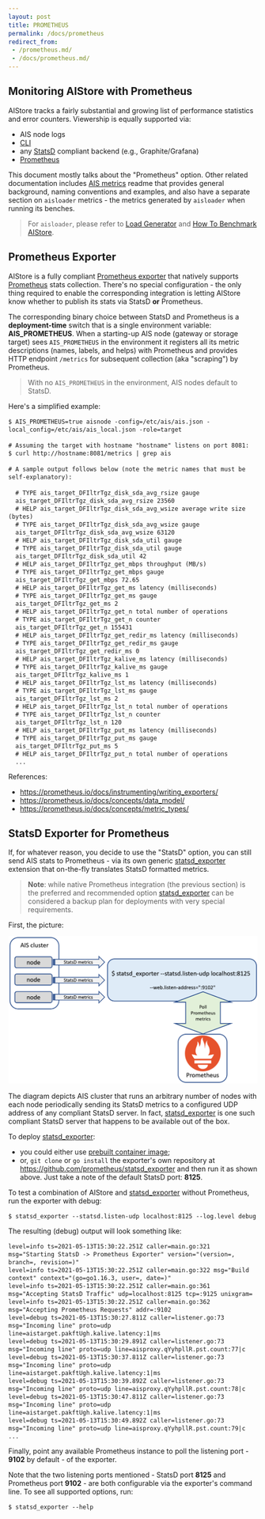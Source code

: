 ```yaml
---
layout: post
title: PROMETHEUS
permalink: /docs/prometheus
redirect_from:
 - /prometheus.md/
 - /docs/prometheus.md/
---
```


## Monitoring AIStore with Prometheus

AIStore tracks a fairly substantial and growing list of performance statistics and error counters. Viewership is equally supported via:
* AIS node logs
* [CLI](/docs/cli.md)
* any [StatsD](https://github.com/etsy/statsd) compliant backend (e.g., Graphite/Grafana)
* [Prometheus](https://prometheus.io/)

This document mostly talks about the "Prometheus" option. Other related documentation includes [AIS metrics](metrics.md) readme that provides general background, naming conventions and examples, and also have a separate section on `aisloader` metrics - the metrics generated by `aisloader` when running its benches.

> For `aisloader`, please refer to [Load Generator](/docs/aisloader.md) and [How To Benchmark AIStore](howto_benchmark.md).

## Prometheus Exporter

AIStore is a fully compliant [Prometheus exporter](https://prometheus.io/docs/instrumenting/writing_exporters/) that natively supports [Prometheus](https://prometheus.io/) stats collection. There's no special configuration - the only thing required to enable the corresponding integration is letting AIStore know whether to publish its stats via StatsD **or** Prometheus.

The corresponding binary choice between StatsD and Prometheus is a **deployment-time** switch that is a single environment variable: **AIS_PROMETHEUS**. When a starting-up AIS node (gateway or storage target) sees `AIS_PROMETHEUS` in the environment it registers all its metric descriptions (names, labels, and helps) with Prometheus and provides HTTP endpoint `/metrics` for subsequent collection (aka "scraping") by Prometheus.

> With no `AIS_PROMETHEUS` in the environment, AIS nodes default to StatsD.

Here's a simplified example:

```console
$ AIS_PROMETHEUS=true aisnode -config=/etc/ais/ais.json -local_config=/etc/ais/ais_local.json -role=target

# Assuming the target with hostname "hostname" listens on port 8081:
$ curl http://hostname:8081/metrics | grep ais

# A sample output follows below (note the metric names that must be self-explanatory):

  # TYPE ais_target_DFIltrTgz_disk_sda_avg_rsize gauge
  ais_target_DFIltrTgz_disk_sda_avg_rsize 23560
  # HELP ais_target_DFIltrTgz_disk_sda_avg_wsize average write size (bytes)
  # TYPE ais_target_DFIltrTgz_disk_sda_avg_wsize gauge
  ais_target_DFIltrTgz_disk_sda_avg_wsize 63120
  # HELP ais_target_DFIltrTgz_disk_sda_util gauge
  # TYPE ais_target_DFIltrTgz_disk_sda_util gauge
  ais_target_DFIltrTgz_disk_sda_util 42
  # HELP ais_target_DFIltrTgz_get_mbps throughput (MB/s)
  # TYPE ais_target_DFIltrTgz_get_mbps gauge
  ais_target_DFIltrTgz_get_mbps 72.65
  # HELP ais_target_DFIltrTgz_get_ms latency (milliseconds)
  # TYPE ais_target_DFIltrTgz_get_ms gauge
  ais_target_DFIltrTgz_get_ms 2
  # HELP ais_target_DFIltrTgz_get_n total number of operations
  # TYPE ais_target_DFIltrTgz_get_n counter
  ais_target_DFIltrTgz_get_n 155431
  # HELP ais_target_DFIltrTgz_get_redir_ms latency (milliseconds)
  # TYPE ais_target_DFIltrTgz_get_redir_ms gauge
  ais_target_DFIltrTgz_get_redir_ms 0
  # HELP ais_target_DFIltrTgz_kalive_ms latency (milliseconds)
  # TYPE ais_target_DFIltrTgz_kalive_ms gauge
  ais_target_DFIltrTgz_kalive_ms 1
  # HELP ais_target_DFIltrTgz_lst_ms latency (milliseconds)
  # TYPE ais_target_DFIltrTgz_lst_ms gauge
  ais_target_DFIltrTgz_lst_ms 2
  # HELP ais_target_DFIltrTgz_lst_n total number of operations
  # TYPE ais_target_DFIltrTgz_lst_n counter
  ais_target_DFIltrTgz_lst_n 120
  # HELP ais_target_DFIltrTgz_put_ms latency (milliseconds)
  # TYPE ais_target_DFIltrTgz_put_ms gauge
  ais_target_DFIltrTgz_put_ms 5
  # HELP ais_target_DFIltrTgz_put_n total number of operations
  ...
```

References:

* https://prometheus.io/docs/instrumenting/writing_exporters/
* https://prometheus.io/docs/concepts/data_model/
* https://prometheus.io/docs/concepts/metric_types/

## StatsD Exporter for Prometheus

If, for whatever reason, you decide to use the "StatsD" option, you can still send AIS stats to Prometheus - via its own generic [statsd_exporter](https://github.com/prometheus/statsd_exporter) extension that on-the-fly translates StatsD formatted metrics.

> **Note**: while native Prometheus integration (the previous section) is the preferred and recommended option [statsd_exporter](https://github.com/prometheus/statsd_exporter) can be considered a backup plan for deployments with very special requirements.

First, the picture:

![AIStore monitoring with Prometheus](images/statsd-exporter.png)

The diagram depicts AIS cluster that runs an arbitrary number of nodes with each node periodically sending its StatsD metrics to a configured UDP address of any compliant StatsD server. In fact, [statsd_exporter](https://github.com/prometheus/statsd_exporter) is one such compliant StatsD server that happens to be available out of the box.

To deploy [statsd_exporter](https://github.com/prometheus/statsd_exporter):

* you could either use [prebuilt container image](https://quay.io/repository/prometheus/statsd-exporter);
* or, `git clone` or `go install` the exporter's own repository at https://github.com/prometheus/statsd_exporter and then run it as shown above. Just take a note of the default StatsD port: **8125**.

To test a combination of AIStore and [statsd_exporter](https://github.com/prometheus/statsd_exporter) without Prometheus, run the exporter with debug:

```console
$ statsd_exporter --statsd.listen-udp localhost:8125 --log.level debug
```

The resulting (debug) output will look something like:

```console
level=info ts=2021-05-13T15:30:22.251Z caller=main.go:321 msg="Starting StatsD -> Prometheus Exporter" version="(version=, branch=, revision=)"
level=info ts=2021-05-13T15:30:22.251Z caller=main.go:322 msg="Build context" context="(go=go1.16.3, user=, date=)"
level=info ts=2021-05-13T15:30:22.251Z caller=main.go:361 msg="Accepting StatsD Traffic" udp=localhost:8125 tcp=:9125 unixgram=
level=info ts=2021-05-13T15:30:22.251Z caller=main.go:362 msg="Accepting Prometheus Requests" addr=:9102
level=debug ts=2021-05-13T15:30:27.811Z caller=listener.go:73 msg="Incoming line" proto=udp line=aistarget.pakftUgh.kalive.latency:1|ms
level=debug ts=2021-05-13T15:30:29.891Z caller=listener.go:73 msg="Incoming line" proto=udp line=aisproxy.qYyhpllR.pst.count:77|c
level=debug ts=2021-05-13T15:30:37.811Z caller=listener.go:73 msg="Incoming line" proto=udp line=aistarget.pakftUgh.kalive.latency:1|ms
level=debug ts=2021-05-13T15:30:39.892Z caller=listener.go:73 msg="Incoming line" proto=udp line=aisproxy.qYyhpllR.pst.count:78|c
level=debug ts=2021-05-13T15:30:47.811Z caller=listener.go:73 msg="Incoming line" proto=udp line=aistarget.pakftUgh.kalive.latency:1|ms
level=debug ts=2021-05-13T15:30:49.892Z caller=listener.go:73 msg="Incoming line" proto=udp line=aisproxy.qYyhpllR.pst.count:79|c
...
```

Finally, point any available Prometheus instance to poll the listening port - **9102** by default - of the exporter.

Note that the two listening ports mentioned - StatsD port **8125** and Prometheus port **9102** - are both configurable via the exporter's command line. To see all supported options, run:

```console
$ statsd_exporter --help
```
